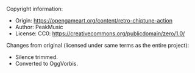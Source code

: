Copyright information:

  - Origin: <https://opengameart.org/content/retro-chiptune-action>
  - Author: PeakMusic
  - License: CC0: <https://creativecommons.org/publicdomain/zero/1.0/>

Changes from original (licensed under same terms as the entire project):

  - Silence trimmed.
  - Converted to OggVorbis.
